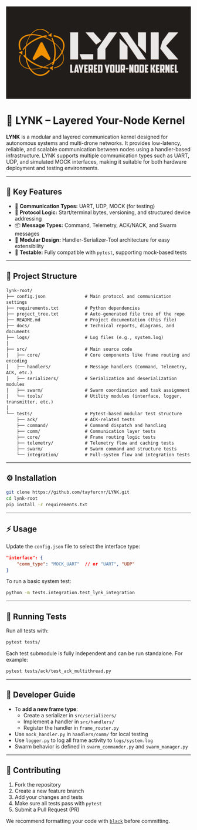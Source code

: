 <p align="center">
  <img src="docs/logo.png" alt="LYNK Logo" width="1200"/>
</p>

# 🧠 LYNK – Layered Your-Node Kernel

**LYNK** is a modular and layered communication kernel designed for autonomous systems and multi-drone networks. It provides low-latency, reliable, and scalable communication between nodes using a handler-based infrastructure. LYNK supports multiple communication types such as UART, UDP, and simulated MOCK interfaces, making it suitable for both hardware deployment and testing environments.

---

## 🚀 Key Features

- 📡 **Communication Types:** UART, UDP, MOCK (for testing)
- 🧠 **Protocol Logic:** Start/terminal bytes, versioning, and structured device addressing
- 📦 **Message Types:** Command, Telemetry, ACK/NACK, and Swarm messages
- 🧱 **Modular Design:** Handler-Serializer-Tool architecture for easy extensibility
- 🧪 **Testable:** Fully compatible with `pytest`, supporting mock-based tests

---

## 📁 Project Structure

```plaintext
lynk-root/
├── config.json               # Main protocol and communication settings
├── requirements.txt          # Python dependencies
├── project_tree.txt          # Auto-generated file tree of the repo
├── README.md                 # Project documentation (this file)
├── docs/                     # Technical reports, diagrams, and documents
├── logs/                     # Log files (e.g., system.log)
│
├── src/                      # Main source code
│   ├── core/                 # Core components like frame routing and encoding
│   ├── handlers/             # Message handlers (Command, Telemetry, ACK, etc.)
│   ├── serializers/          # Serialization and deserialization modules
│   ├── swarm/                # Swarm coordination and task assignment
│   └── tools/                # Utility modules (interface, logger, transmitter, etc.)
│
└── tests/                    # Pytest-based modular test structure
    ├── ack/                  # ACK-related tests
    ├── command/              # Command dispatch and handling
    ├── comm/                 # Communication layer tests
    ├── core/                 # Frame routing logic tests
    ├── telemetry/            # Telemetry flow and caching tests
    ├── swarm/                # Swarm command and structure tests
    └── integration/          # Full-system flow and integration tests
```

---

## ⚙️ Installation

```bash
git clone https://github.com/tayfurcnr/LYNK.git
cd lynk-root
pip install -r requirements.txt
```

---

## ⚡ Usage

Update the `config.json` file to select the interface type:

```json
"interface": {
    "comm_type": "MOCK_UART"  // or "UART", "UDP"
}
```

To run a basic system test:

```bash
python -m tests.integration.test_lynk_integration
```

---

## 🧪 Running Tests

Run all tests with:

```bash
pytest tests/
```

Each test submodule is fully independent and can be run standalone. For example:

```bash
pytest tests/ack/test_ack_multithread.py
```

---

## 🧠 Developer Guide

- To **add a new frame type**:
  - Create a serializer in `src/serializers/`
  - Implement a handler in `src/handlers/`
  - Register the handler in `frame_router.py`
- Use `mock_handler.py` in `handlers/comm/` for local testing
- Use `logger.py` to log all frame activity to `logs/system.log`
- Swarm behavior is defined in `swarm_commander.py` and `swarm_manager.py`

---

## 🤝 Contributing

1. Fork the repository
2. Create a new feature branch
3. Add your changes and tests
4. Make sure all tests pass with `pytest`
5. Submit a Pull Request (PR)

We recommend formatting your code with [`black`](https://black.readthedocs.io/) before committing.
